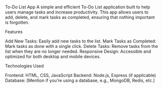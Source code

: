 To-Do List App
A simple and efficient To-Do List application built to help users manage tasks and increase productivity. This app allows users to add, delete, and mark tasks as completed, ensuring that nothing important is forgotten.

Features

Add New Tasks: Easily add new tasks to the list.
Mark Tasks as Completed: Mark tasks as done with a single click.
Delete Tasks: Remove tasks from the list when they are no longer needed.
Responsive Design: Accessible and optimized for both desktop and mobile devices.

Technologies Used

Frontend: HTML, CSS, JavaScript
Backend: Node.js, Express (if applicable)
Database: [Mention if you’re using a database, e.g., MongoDB, Redis, etc.]
